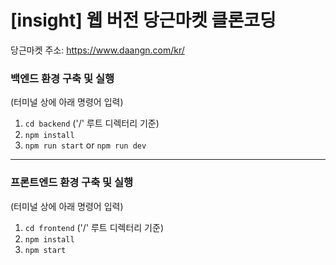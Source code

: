# [insight] 웹 버전 당근마켓 클론코딩
당근마켓 주소: https://www.daangn.com/kr/

### 백엔드 환경 구축 및 실행
(터미널 상에 아래 명령어 입력)

1. `cd backend` ('/' 루트 디렉터리 기준)
2. `npm install`
3. `npm run start` or `npm run dev`

* * *

### 프론트엔드 환경 구축 및 실행
(터미널 상에 아래 명령어 입력)

1. `cd frontend` ('/' 루트 디렉터리 기준)
2. `npm install`
3. `npm start` 